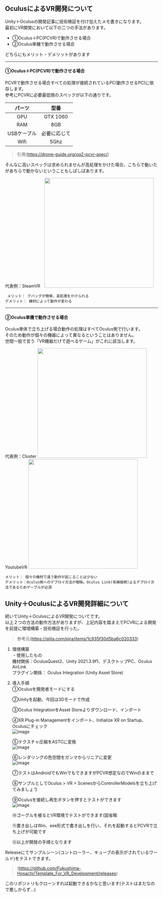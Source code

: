 
## OculusによるVR開発について

Unity＋Oculusの開発記事に技術検証を付け加えたメモ書きになります。<br>
最初にVR開発において以下の二つの手法があります。

* ①Oculus＋PC(PCVR)で動作させる場合<br>
* ②Oculus単機で動作させる場合<br>


どちらにもメリット・デメリットがあります

---

#### ①Oculus＋PC(PCVR)で動作させる場合

PCVRで動作させる場合すべての処理が接続されているPC(動作させるPC)に依存します。<br>
参考にPCVRに必要最低限のスペックが以下の通りです。

| パーツ | 型番 |
|:---:|:---:|
| GPU | GTX 1060 |
| RAM | 8GB |
| USBケーブル | 必要に応じて |
| Wifi | 5Ghz |

>引用(https://drone-guide.org/oq2-pcvr-spec/)

そんなに高いスペックは求められませんが高処理をかけた場合、こちらで動いたがあちらで動かないということもしばしばあります。<br>


代表例：SteamVR　<img src="https://user-images.githubusercontent.com/71868188/196950937-8f69f3a5-e0f8-4b58-870e-191b4965da50.png" width="360px"> 

` メリット： デバッグが簡単、高処理をかけられる`  
` デメリット： 機材によって動作が変わる `

----

#### ②Oculus単機で動作させる場合

Oculus単体で立ち上げる場合動作の処理はすべてOculus側で行います。<br>
そのため動作が個々の機器によって異なるということはありません。<br>
世間一般で言う「VR機器だけで遊べるゲーム」がこれに該当します。  


代表例：Cluster
<img src="https://user-images.githubusercontent.com/71868188/196956041-6af08fd1-9546-47bc-85c3-842d53d4f0e1.png" width="360px">  
YoutubeVR
<img src="https://user-images.githubusercontent.com/71868188/196956492-6f98f2ed-32df-4ca0-801e-b40ae075ff91.png" width="360px">

` メリット： 個々の機材で違う動作が起こることは少ない `  
` デメリット：Oculus側へのデプロイ方法が曖昧。Oculus Link(有線接続)よるデプロイ方法であるためゲーブルが必須 `




## Unity＋OculusによるVR開発詳細について

続いてUnity＋OculusによるVR開発についてです。<br>
以上２つの方法の動作方法がありますが、上記内容を踏まえてPCVRによる開発を前提に環境構築・技術検証を行った。

>参考元(https://qiita.com/pira/items/1c935f30d5ba6c020333)

1. 環境構築  
 ・使用したもの  
   機材関係：OculusQuest2、Unity 2021.3.9f1、デスクトップPC、Oculus AirLink  
   プラグイン関係： Oculus Integration (Unity Asset Store)

2. 導入手順  
   ①Oculusを開発者モードにする  
   
   ②Unityを起動、今回は3Dモードで作成  
   
   ③Oculus IntegrationをAsset Storeよりダウンロード、インポート 
   
   ④XR Plug-in Managementをインポート、Initialize XR on Startup、Oculusにチェック  
   ![image](https://user-images.githubusercontent.com/71868188/196980515-ff505417-83c4-40e2-90f5-111bb1290f0b.png)  
   
   ⑤テクスチャ圧縮をASTCに変換  
   ![image](https://user-images.githubusercontent.com/71868188/196981804-0a485d4f-4a1d-4222-a263-7aea6cb155b8.png)  
   
   ⑥レンダリングの色空間をガンマからリニアに変更  
   ![image](https://user-images.githubusercontent.com/71868188/196982149-0affdde9-9334-4841-804e-f242e63a7796.png)  
   
   ⑦テストはAndroidでもWinでもできますがPCVR想定なのでWinのままで  
   
   ⑧サンプルとしてOculus > VR > ScenesからControllerModelsを立ち上げてみましょう  
   
   ⑨Oculusを接続し再生ボタンを押すとテストができます  
   ![image](https://user-images.githubusercontent.com/71868188/196985255-99ff8f30-b534-4b16-81d2-f0a40b35335e.png)  
   
   ⑩ゴーグルを被るとVR環境でテストができます(図省略  
   
   ⑪書き出しはWin、exe形式で書き出しを行い、それを起動するとPCVRで立ち上げが可能です  
   
   ⑫以上が開発の手順となります  
  
Releaseにてサンプルシーン(コントローラー、キューブの表示がされているワールド)をテストできます。
>(https://github.com/Fukushima-Hosachi/Template_For_VR_Development/releases)  

このリポジトリもクローンすれば起動できるかなと思います(テストはまだなので悪しからず…)
